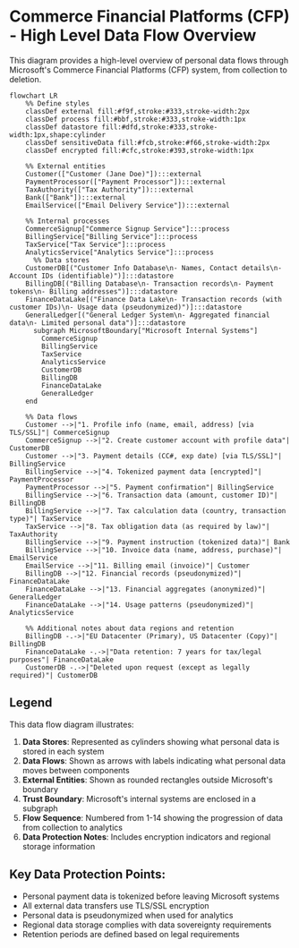 # Commerce Financial Platforms (CFP) - High Level Data Flow Overview

This diagram provides a high-level overview of personal data flows through Microsoft's Commerce Financial Platforms (CFP) system, from collection to deletion.

```mermaid
flowchart LR
    %% Define styles
    classDef external fill:#f9f,stroke:#333,stroke-width:2px
    classDef process fill:#bbf,stroke:#333,stroke-width:1px
    classDef datastore fill:#dfd,stroke:#333,stroke-width:1px,shape:cylinder
    classDef sensitiveData fill:#fcb,stroke:#f66,stroke-width:2px
    classDef encrypted fill:#cfc,stroke:#393,stroke-width:1px
    
    %% External entities
    Customer(["Customer (Jane Doe)"]):::external
    PaymentProcessor(["Payment Processor"]):::external
    TaxAuthority(["Tax Authority"]):::external
    Bank(["Bank"]):::external
    EmailService(["Email Delivery Service"]):::external
    
    %% Internal processes
    CommerceSignup["Commerce Signup Service"]:::process
    BillingService["Billing Service"]:::process
    TaxService["Tax Service"]:::process
    AnalyticsService["Analytics Service"]:::process
      %% Data stores
    CustomerDB[("Customer Info Database\n- Names, Contact details\n- Account IDs (identifiable)")]:::datastore
    BillingDB[("Billing Database\n- Transaction records\n- Payment tokens\n- Billing addresses")]:::datastore
    FinanceDataLake[("Finance Data Lake\n- Transaction records (with customer IDs)\n- Usage data (pseudonymized)")]:::datastore
    GeneralLedger[("General Ledger System\n- Aggregated financial data\n- Limited personal data")]:::datastore
      subgraph MicrosoftBoundary["Microsoft Internal Systems"]
        CommerceSignup
        BillingService
        TaxService
        AnalyticsService
        CustomerDB
        BillingDB
        FinanceDataLake
        GeneralLedger
    end
    
    %% Data flows
    Customer -->|"1. Profile info (name, email, address) [via TLS/SSL]"| CommerceSignup
    CommerceSignup -->|"2. Create customer account with profile data"| CustomerDB
    Customer -->|"3. Payment details (CC#, exp date) [via TLS/SSL]"| BillingService
    BillingService -->|"4. Tokenized payment data [encrypted]"| PaymentProcessor
    PaymentProcessor -->|"5. Payment confirmation"| BillingService
    BillingService -->|"6. Transaction data (amount, customer ID)"| BillingDB
    BillingService -->|"7. Tax calculation data (country, transaction type)"| TaxService
    TaxService -->|"8. Tax obligation data (as required by law)"| TaxAuthority
    BillingService -->|"9. Payment instruction (tokenized data)"| Bank
    BillingService -->|"10. Invoice data (name, address, purchase)"| EmailService
    EmailService -->|"11. Billing email (invoice)"| Customer
    BillingDB -->|"12. Financial records (pseudonymized)"| FinanceDataLake
    FinanceDataLake -->|"13. Financial aggregates (anonymized)"| GeneralLedger
    FinanceDataLake -->|"14. Usage patterns (pseudonymized)"| AnalyticsService
    
    %% Additional notes about data regions and retention
    BillingDB -.->|"EU Datacenter (Primary), US Datacenter (Copy)"| BillingDB
    FinanceDataLake -.->|"Data retention: 7 years for tax/legal purposes"| FinanceDataLake
    CustomerDB -.->|"Deleted upon request (except as legally required)"| CustomerDB
```

  ## Legend

  This data flow diagram illustrates:

  1. **Data Stores**: Represented as cylinders showing what personal data is stored in each system
  2. **Data Flows**: Shown as arrows with labels indicating what personal data moves between components
  3. **External Entities**: Shown as rounded rectangles outside Microsoft's boundary
  4. **Trust Boundary**: Microsoft's internal systems are enclosed in a subgraph
  5. **Flow Sequence**: Numbered from 1-14 showing the progression of data from collection to analytics
  6. **Data Protection Notes**: Includes encryption indicators and regional storage information

  ## Key Data Protection Points:

  - Personal payment data is tokenized before leaving Microsoft systems
  - All external data transfers use TLS/SSL encryption
  - Personal data is pseudonymized when used for analytics
  - Regional data storage complies with data sovereignty requirements
  - Retention periods are defined based on legal requirements
